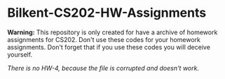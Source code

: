 # Bilkent-CS202-HW-Assignments
**Warning:** This repository is only created for have a archive of homework assignments for CS202. Don't use these codes for your homework assignments. Don't forget that if you use these codes you will deceive yourself.

_There is no HW-4, because the file is corrupted and doesn't work._
